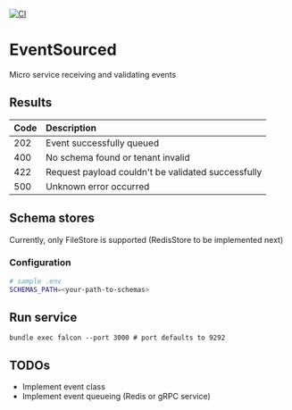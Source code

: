 [![CI](https://github.com/tstaetter/event-bin-microservice/actions/workflows/spec.yml/badge.svg?branch=main)](https://github.com/tstaetter/event-bin-microservice/actions/workflows/spec.yml)

# EventSourced

Micro service receiving and validating events

## Results

| Code   |      Description
|----------|:-------------
| 202 | Event successfully queued
| 400 | No schema found or tenant invalid
| 422 | Request payload couldn't be validated successfully
| 500 | Unknown error occurred

## Schema stores

Currently, only FileStore is supported (RedisStore to be implemented next)

### Configuration

```bash
# sample .env
SCHEMAS_PATH=<your-path-to-schemas>
```

## Run service

```
bundle exec falcon --port 3000 # port defaults to 9292
```

## TODOs

- Implement event class
- Implement event queueing (Redis or gRPC service)